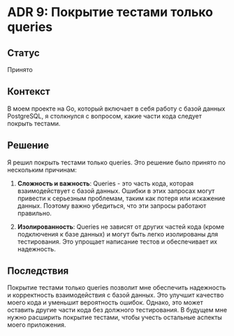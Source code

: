 # ADR 9: Покрытие тестами только queries

## Статус
Принято

## Контекст
В моем проекте на Go, который включает в себя работу с базой данных PostgreSQL, я столкнулся с вопросом, какие части кода следует покрыть тестами.

## Решение
Я решил покрыть тестами только queries. Это решение было принято по нескольким причинам:

1. **Сложность и важность**: Queries - это часть кода, которая взаимодействует с базой данных. Ошибки в этих запросах могут привести к серьезным проблемам, таким как потеря или искажение данных. Поэтому важно убедиться, что эти запросы работают правильно.

2. **Изолированность**: Queries не зависят от других частей кода (кроме подключения к базе данных) и могут быть легко изолированы для тестирования. Это упрощает написание тестов и обеспечивает их надежность.

## Последствия
Покрытие тестами только queries позволит мне обеспечить надежность и корректность взаимодействия с базой данных. Это улучшит качество моего кода и уменьшит вероятность ошибок. Однако, это может оставить другие части кода без должного тестирования. В будущем мне нужно расширить покрытие тестами, чтобы учесть остальные аспекты моего приложения.